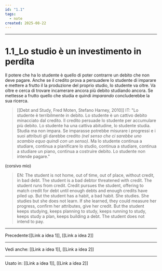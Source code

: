 ```yaml
---
id: "1.1"
tags:
  - note
created: 2025-08-22
---
```

---

# 1.1_Lo studio è un investimento in perdita

Il potere che ha lo studente è quello di poter contrarre un debito che non deve pagare. Anche se il credito prova a persuadere lo studente di imparare e mettere a frutto il la produzione del proprio studio, lo studente va oltre. Va oltre e cerca di trovare incamerare ancora più debito studiando ancora. Se mettesse a frutto quello che studia e quindi *imparando* concluderebbe la sua ricerca. 


> [[Debt and Study, Fred Moten, Stefano Harney, 2010]]
> IT: "Lo studente è terribilmente in debito. Lo studente è un cattivo debito minacciato dal credito. Il credito persuade lo studente per accumulare più debito. Lo studente ha una cattiva abitudine, lo studente studia. Studia ma non impara. Se imparasse potrebbe misurare i progressi e i suoi attributi gli darebbe credito *(nel senso che ci sarebbe uno scambio equo quindi con un senso)*. Ma lo studente continua a studiare, continua a pianificare lo studio, continua a studiare, continua a studiare un piano, continua a costruire debito. Lo studente non intende pagare."

(corsivo mio)

> EN: The student is not home, out of time, out of place, without credit, in bad debt. The student is a bad debtor threatened with credit. The student runs from credit. Credit pursues the student, offering to match credit for debt until enough debts and enough credits have piled up. But the student has a habit, a bad habit. She studies. She studies but she does not learn. If she learned, they could measure her progress, confirm her attributes, give her credit. But the student keeps studying, keeps planning to study, keeps running to study, keeps study a plan, keeps building a debt. The student does not intend to pay.




---
Precedente:[[Link a idea 1]], [[Link a idea 2]]

---

Vedi anche: [[Link a idea 1]], [[Link a idea 2]]

---
Usato in:  [[Link a idea 1]], [[Link a idea 2]]

